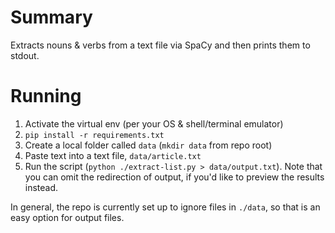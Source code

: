 # Summary

Extracts nouns & verbs from a text file via SpaCy and then prints them to stdout.

# Running

1. Activate the virtual env (per your OS & shell/terminal emulator)
2. `pip install -r requirements.txt`
3. Create a local folder called `data` (`mkdir data` from repo root)
4. Paste text into a text file, `data/article.txt`
5. Run the script (`python ./extract-list.py > data/output.txt`). Note that you can omit the redirection of output, if you'd like to preview the results instead.

In general, the repo is currently set up to ignore files in `./data`, so that is an easy option for output files.
